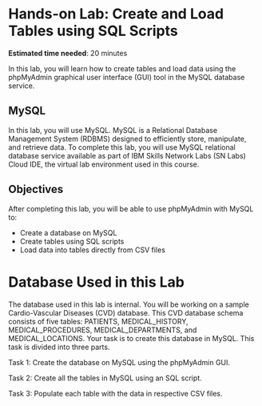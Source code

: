 # Hands-on Lab: Create and Load Tables using SQL Scripts
**Estimated time needed**: 20 minutes

In this lab, you will learn how to create tables and load data using the phpMyAdmin graphical user interface (GUI) tool in the MySQL database service.

## MySQL
In this lab, you will use MySQL. MySQL is a Relational Database Management System (RDBMS) designed to efficiently store, manipulate, and retrieve data.
To complete this lab, you will use MySQL relational database service available as part of IBM Skills Network Labs (SN Labs) Cloud IDE, the virtual lab environment used in this course.

##  Objectives
After completing this lab, you will be able to use phpMyAdmin with MySQL to:

- Create a database on MySQL
- Create tables using SQL scripts
- Load data into tables directly from CSV files

# Database Used in this Lab
The database used in this lab is internal. You will be working on a sample Cardio-Vascular Diseases (CVD) database. This CVD database schema consists of five tables: PATIENTS, MEDICAL_HISTORY, MEDICAL_PROCEDURES, MEDICAL_DEPARTMENTS, and MEDICAL_LOCATIONS.
Your task is to create this database in MySQL. This task is divided into three parts.

Task 1: Create the database on MySQL using the phpMyAdmin GUI.

Task 2: Create all the tables in MySQL using an SQL script.

Task 3: Populate each table with the data in respective CSV files.
